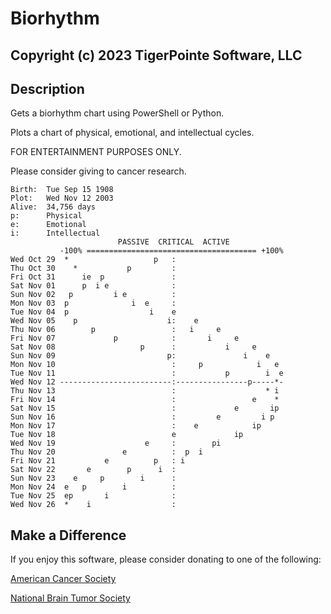 # Biorhythm
## Copyright (c) 2023 TigerPointe Software, LLC

## Description
Gets a biorhythm chart using PowerShell or Python.

Plots a chart of physical, emotional, and intellectual cycles.

FOR ENTERTAINMENT PURPOSES ONLY.

Please consider giving to cancer research.

    Birth:  Tue Sep 15 1908
    Plot:   Wed Nov 12 2003
    Alive:  34,756 days
    p:      Physical
    e:      Emotional
    i:      Intellectual
                            PASSIVE  CRITICAL  ACTIVE
               -100% ====================================== +100%
    Wed Oct 29  *                   p   :
    Thu Oct 30    *           p         :
    Fri Oct 31      ie  p               :
    Sat Nov 01      p  i e              :
    Sun Nov 02   p         i e          :
    Mon Nov 03  p              i  e     :
    Tue Nov 04  p                  i    e
    Wed Nov 05    p                    i:    e
    Thu Nov 06        p                 :   i     e
    Fri Nov 07             p            :       i     e
    Sat Nov 08                   p      :           i     e
    Sun Nov 09                         p:               i    e
    Mon Nov 10                          :     p            i   e
    Tue Nov 11                          :           p        i  e
    Wed Nov 12 -------------------------:----------------p-----*-
    Thu Nov 13                          :                    * i
    Fri Nov 14                          :                 e    *
    Sat Nov 15                          :             e       ip
    Sun Nov 16                          :         e         i p
    Mon Nov 17                          :    e            ip
    Tue Nov 18                          e             ip
    Wed Nov 19                    e     :        pi
    Thu Nov 20               e          :  p  i
    Fri Nov 21           e          p   : i
    Sat Nov 22       e        p      i  :
    Sun Nov 23    e     p        i      :
    Mon Nov 24  e   p        i          :
    Tue Nov 25  ep       i              :
    Wed Nov 26  *    i                  :

## Make a Difference
If you enjoy this software, please consider donating to one of the following:

[American Cancer Society](https://www.cancer.org)

[National Brain Tumor Society](https://braintumor.org)